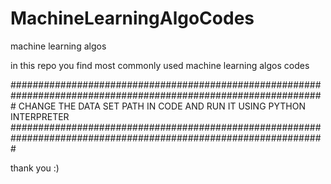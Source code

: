 # MachineLearningAlgoCodes
machine learning algos 

in this repo you find most commonly used machine learning algos codes

#################################################################################################################
                    CHANGE THE DATA SET PATH IN CODE AND RUN IT USING PYTHON INTERPRETER
#################################################################################################################

thank you :)
